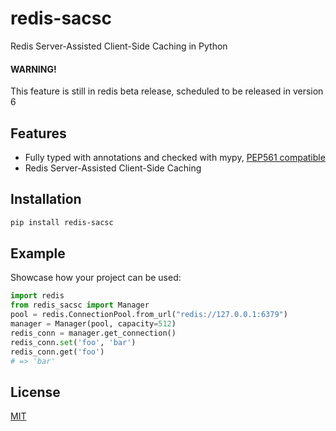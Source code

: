 # redis-sacsc

Redis Server-Assisted Client-Side Caching in Python

#### WARNING!
This feature is still in redis beta release, scheduled to be released in version 6


## Features

- Fully typed with annotations and checked with mypy, [PEP561 compatible](https://www.python.org/dev/peps/pep-0561/)
- Redis Server-Assisted Client-Side Caching


## Installation

```bash
pip install redis-sacsc
```


## Example

Showcase how your project can be used:

```python
import redis
from redis_sacsc import Manager
pool = redis.ConnectionPool.from_url("redis://127.0.0.1:6379")
manager = Manager(pool, capacity=512)
redis_conn = manager.get_connection()
redis_conn.set('foo', 'bar')
redis_conn.get('foo')
# => 'bar'

```

## License

[MIT](https://github.com/iamajay/redis-sacsc/blob/master/LICENSE)
